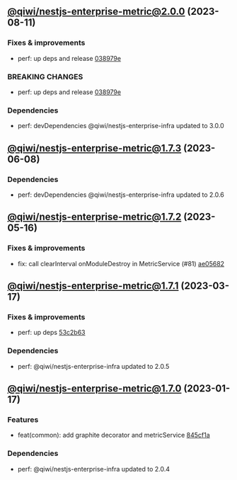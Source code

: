 ## [@qiwi/nestjs-enterprise-metric@2.0.0](https://github.com/qiwi/nestjs-enterprise/compare/2023.6.8-qiwi.nestjs-enterprise-metric.1.7.3-f0...2023.8.11-qiwi.nestjs-enterprise-metric.2.0.0-f0) (2023-08-11)

### Fixes & improvements
* perf: up deps and release [038979e](https://github.com/qiwi/nestjs-enterprise/commit/038979e99dd52c8283834a35953ba7c9ecfc060b)

### BREAKING CHANGES
* perf: up deps and release [038979e](https://github.com/qiwi/nestjs-enterprise/commit/038979e99dd52c8283834a35953ba7c9ecfc060b)

### Dependencies
* perf: devDependencies @qiwi/nestjs-enterprise-infra updated to 3.0.0

## [@qiwi/nestjs-enterprise-metric@1.7.3](https://github.com/qiwi/nestjs-enterprise/compare/2023.5.16-qiwi.nestjs-enterprise-metric.1.7.2-f0...2023.6.8-qiwi.nestjs-enterprise-metric.1.7.3-f0) (2023-06-08)

### Dependencies
* perf: devDependencies @qiwi/nestjs-enterprise-infra updated to 2.0.6

## [@qiwi/nestjs-enterprise-metric@1.7.2](https://github.com/qiwi/nestjs-enterprise/compare/2023.3.17-qiwi.nestjs-enterprise-metric.1.7.1-f0...2023.5.16-qiwi.nestjs-enterprise-metric.1.7.2-f0) (2023-05-16)

### Fixes & improvements
* fix: call clearInterval onModuleDestroy in MetricService (#81) [ae05682](https://github.com/qiwi/nestjs-enterprise/commit/ae056824400be3047b951e73f487c923995fd182)

## [@qiwi/nestjs-enterprise-metric@1.7.1](https://github.com/qiwi/nestjs-enterprise/compare/2023.1.17-qiwi.nestjs-enterprise-metric.1.7.0-f0...2023.3.17-qiwi.nestjs-enterprise-metric.1.7.1-f0) (2023-03-17)

### Fixes & improvements
* perf: up deps [53c2b63](https://github.com/qiwi/nestjs-enterprise/commit/53c2b63b4bf5020c8d7b3e69b3df296ffbd39e2f)

### Dependencies
* perf: @qiwi/nestjs-enterprise-infra updated to 2.0.5

## [@qiwi/nestjs-enterprise-metric@1.7.0](https://github.com/qiwi/nestjs-enterprise/compare/undefined...2023.1.17-qiwi.nestjs-enterprise-metric.1.7.0-f0) (2023-01-17)

### Features
* feat(common): add graphite decorator and metricService [845cf1a](https://github.com/qiwi/nestjs-enterprise/commit/845cf1a38c3aead4265602eca7c8d186e0516e52)

### Dependencies
* perf: @qiwi/nestjs-enterprise-infra updated to 2.0.4
